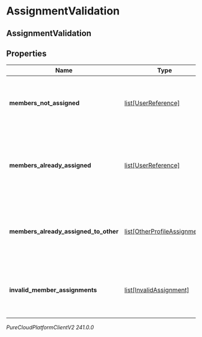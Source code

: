 # AssignmentValidation

## AssignmentValidation

## Properties

|Name | Type | Description | Notes|
|------------ | ------------- | ------------- | -------------|
| **members_not_assigned** | [list[UserReference]](UserReference) | The list of users that are not assigned to any custom performance profile | [optional] |
| **members_already_assigned** | [list[UserReference]](UserReference) | The list of users that are already assigned to the requesting custom performance profile | [optional] |
| **members_already_assigned_to_other** | [list[OtherProfileAssignment]](OtherProfileAssignment) | The list of users that are already assigned to other custom performance profiles | [optional] |
| **invalid_member_assignments** | [list[InvalidAssignment]](InvalidAssignment) | The list of user id that are invalid for the gamfication service to handle | [optional] |



_PureCloudPlatformClientV2 241.0.0_
